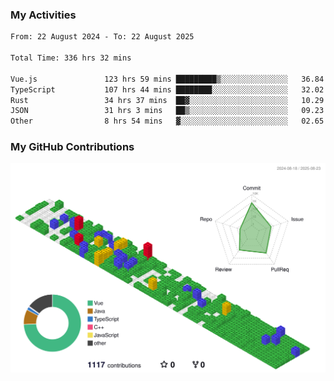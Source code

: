 ### My Activities

<!--START_SECTION:waka-->

```txt
From: 22 August 2024 - To: 22 August 2025

Total Time: 336 hrs 32 mins

Vue.js               123 hrs 59 mins █████████▒░░░░░░░░░░░░░░░   36.84 %
TypeScript           107 hrs 44 mins ████████░░░░░░░░░░░░░░░░░   32.02 %
Rust                 34 hrs 37 mins  ██▓░░░░░░░░░░░░░░░░░░░░░░   10.29 %
JSON                 31 hrs 3 mins   ██▒░░░░░░░░░░░░░░░░░░░░░░   09.23 %
Other                8 hrs 54 mins   ▓░░░░░░░░░░░░░░░░░░░░░░░░   02.65 %
```

<!--END_SECTION:waka-->

### My GitHub Contributions

![](./profile-3d-contrib/profile-gitblock.svg)
